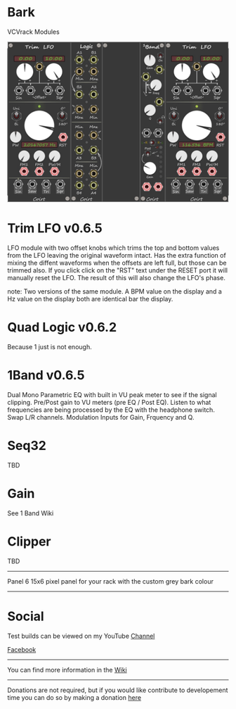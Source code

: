 # Bark
VCVrack Modules

![pack](image/splash0.6.5.jpg)


# Trim LFO v0.6.5
LFO module with two offset knobs which trims the top and bottom values from the LFO leaving the original waveform intact. Has the
extra function of mixing the diffent waveforms when the offsets are left full, but those can be trimmed also. If you click click on the
"RST" text under the RESET port it will manually reset the LFO. The result of this will also change the LFO's phase.

note: Two versions of the same module. A BPM value on the display and a Hz value on the display both are identical bar the display.

# Quad Logic v0.6.2
Because 1 just is not enough.

# 1Band v0.6.5
Dual Mono Parametric EQ with built in VU peak meter to see if the signal clipping. Pre/Post gain to VU meters (pre EQ / Post EQ). 
Listen to what frequencies are being processed by the EQ with the headphone switch. Swap L/R channels. Modulation Inputs for Gain,
Frquency and Q.

# Seq32
TBD

# Gain
See 1 Band Wiki

# Clipper
TBD

---------
Panel 6
15x6 pixel panel for your rack with the custom grey bark colour

---------
# Social
Test builds can be viewed on my YouTube [Channel](https://www.youtube.com/channel/UCgXuIsOMqlTLbuXRaUjBWuA/featured?view_as=subscriber)

[Facebook](https://www.facebook.com/phil.golden.5070)



--------

You can find more information in the [Wiki](https://github.com/Coirt/Bark/wiki)

--------
Donations are not required, but if you would like contribute to developement time you can do so by making a donation [here](https://www.paypal.me/philgolden)
